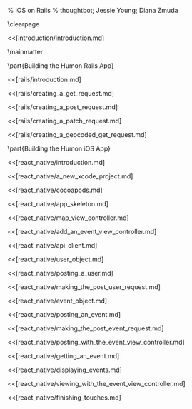 % iOS on Rails
% thoughtbot; Jessie Young; Diana Zmuda

\clearpage

<<[introduction/introduction.md]

\mainmatter

\part{Building the Humon Rails App}

<<[rails/introduction.md]

<<[rails/creating_a_get_request.md]

<<[rails/creating_a_post_request.md]

<<[rails/creating_a_patch_request.md]

<<[rails/creating_a_geocoded_get_request.md]

\part{Building the Humon iOS App}

<<[react_native/introduction.md]

<<[react_native/a_new_xcode_project.md]

<<[react_native/cocoapods.md]

<<[react_native/app_skeleton.md]

<<[react_native/map_view_controller.md]

<<[react_native/add_an_event_view_controller.md]

<<[react_native/api_client.md]

<<[react_native/user_object.md]

<<[react_native/posting_a_user.md]

<<[react_native/making_the_post_user_request.md]

<<[react_native/event_object.md]

<<[react_native/posting_an_event.md]

<<[react_native/making_the_post_event_request.md]

<<[react_native/posting_with_the_event_view_controller.md]

<<[react_native/getting_an_event.md]

<<[react_native/displaying_events.md]

<<[react_native/viewing_with_the_event_view_controller.md]

<<[react_native/finishing_touches.md]
